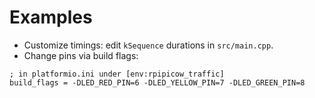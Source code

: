 # Examples

- Customize timings: edit `kSequence` durations in `src/main.cpp`.
- Change pins via build flags:

```
; in platformio.ini under [env:rpipicow_traffic]
build_flags = -DLED_RED_PIN=6 -DLED_YELLOW_PIN=7 -DLED_GREEN_PIN=8
```

